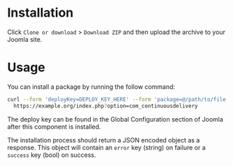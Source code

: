 # Installation

Click `Clone or download` > `Download ZIP` and then upload the archive 
to your Joomla site.

# Usage

You can install a package by running the follow command:

```bash
curl --form 'deployKey=DEPLOY_KEY_HERE' --form 'package=@/path/to/file' \
  https://example.org/index.php?option=com_continuousdelivery
```

The deploy key can be found in the Global Configuration section of 
Joomla after this component is installed.

The installation process should return a JSON encoded object as a 
response. This object will contain an `error` key (string) on failure or 
a `success` key (bool) on success.

